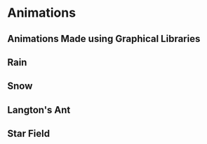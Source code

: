 # Animations

## Animations Made using Graphical Libraries

## Rain

## Snow

## Langton's Ant

## Star Field 


